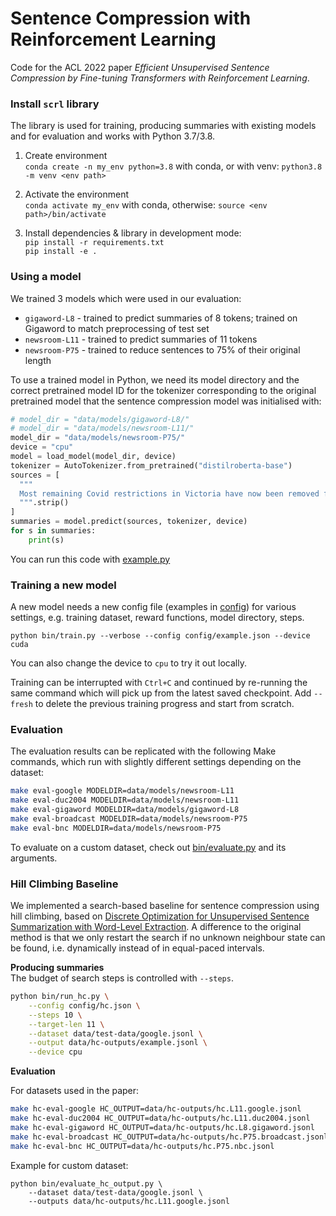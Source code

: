 
# Sentence Compression with Reinforcement Learning

Code for the ACL 2022 paper *Efficient Unsupervised Sentence Compression by Fine-tuning Transformers with Reinforcement Learning*.

### Install `scrl` library
The library is used for training, producing summaries with existing models and for evaluation and works with Python 3.7/3.8.

1. Create environment <br>
`conda create -n my_env python=3.8` with conda, or with venv: `python3.8 -m venv <env path>` <br>

2. Activate the environment <br>
`conda activate my_env` with conda, otherwise: `source <env path>/bin/activate`

3. Install dependencies & library in development mode: <br>
`pip install -r requirements.txt` <br>
`pip install -e .`


### Using a model

We trained 3 models which were used in our evaluation:
* `gigaword-L8` - trained to predict summaries of 8 tokens; trained on Gigaword to match preprocessing of test set
* `newsroom-L11` - trained to predict summaries of 11 tokens
* `newsroom-P75` - trained to reduce sentences to 75% of their original length

To use a trained model in Python, we need its model directory and the correct pretrained model ID for the tokenizer corresponding to the original pretrained model that the sentence compression model was initialised with:
```python
# model_dir = "data/models/gigaword-L8/"
# model_dir = "data/models/newsroom-L11/"
model_dir = "data/models/newsroom-P75/"
device = "cpu"
model = load_model(model_dir, device)
tokenizer = AutoTokenizer.from_pretrained("distilroberta-base")
sources = [
  """
  Most remaining Covid restrictions in Victoria have now been removed for those who are fully vaccinated, with the state about to hit its 90% vaccinated target.
  """.strip()
]
summaries = model.predict(sources, tokenizer, device)
for s in summaries:
	print(s)
```

You can run this code with [example.py](example.py)


### Training a new model

A new model needs a new config file (examples in [config](config)) for various settings, e.g. training dataset, reward functions, model directory, steps.


`python bin/train.py --verbose --config config/example.json --device cuda`

You can also change the device to `cpu` to try it out locally.

Training can be interrupted with `Ctrl+C` and continued by re-running the same command which will pick up from the latest saved checkpoint. Add `--fresh` to delete the previous training progress and start from scratch.


### Evaluation

The evaluation results can be replicated with the following Make commands, which run with slightly different settings depending on the dataset:

```bash
make eval-google MODELDIR=data/models/newsroom-L11
make eval-duc2004 MODELDIR=data/models/newsroom-L11
make eval-gigaword MODELDIR=data/models/gigaword-L8
make eval-broadcast MODELDIR=data/models/newsroom-P75
make eval-bnc MODELDIR=data/models/newsroom-P75
```

To evaluate on a custom dataset, check out [bin/evaluate.py](bin/evaluate.py) and its arguments.


### Hill Climbing Baseline

We implemented a search-based baseline for sentence compression using hill climbing, based on [Discrete Optimization for Unsupervised Sentence Summarization with Word-Level Extraction](https://arxiv.org/abs/2005.01791).  A difference to the original method is that we only restart the search if no unknown neighbour state can be found, i.e. dynamically instead of in equal-paced intervals.

**Producing summaries**<br>
The budget of search steps is controlled with `--steps`.
```bash
python bin/run_hc.py \
    --config config/hc.json \
    --steps 10 \
    --target-len 11 \
    --dataset data/test-data/google.jsonl \
    --output data/hc-outputs/example.jsonl \
    --device cpu
```


**Evaluation** <br>

For datasets used in the paper:
```bash
make hc-eval-google HC_OUTPUT=data/hc-outputs/hc.L11.google.jsonl
make hc-eval-duc2004 HC_OUTPUT=data/hc-outputs/hc.L11.duc2004.jsonl
make hc-eval-gigaword HC_OUTPUT=data/hc-outputs/hc.L8.gigaword.jsonl
make hc-eval-broadcast HC_OUTPUT=data/hc-outputs/hc.P75.broadcast.jsonl
make hc-eval-bnc HC_OUTPUT=data/hc-outputs/hc.P75.nbc.jsonl
```

Example for custom dataset:
```
python bin/evaluate_hc_output.py \
    --dataset data/test-data/google.jsonl \
    --outputs data/hc-outputs/hc.L11.google.jsonl
```
